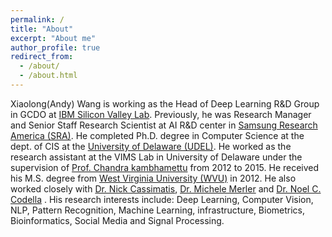 ```yaml
---
permalink: /
title: "About"
excerpt: "About me"
author_profile: true
redirect_from: 
  - /about/
  - /about.html
---
```

Xiaolong(Andy) Wang is working as the Head of Deep Learning R&D Group in GCDO at [IBM Silicon Valley Lab](https://www.ibm.com/us-en/?ar=1). Previously, he was Research Manager and Senior Staff Research Scientist at AI R&D center in [Samsung Research America (SRA)](https://www.sra.samsung.com). He completed Ph.D. degree in Computer Science at the dept. of CIS at the [University of Delaware (UDEL)](https://www.udel.edu/). He worked as the research assistant at the VIMS Lab in University of Delaware under the supervision of [Prof. Chandra kambhamettu](https://www.eecis.udel.edu/~chandra) from 2012 to 2015. He received his M.S. degree from [West Virginia University (WVU)](https://www.wvu.edu/) in 2012. He also worked closely with [Dr. Nick Cassimatis](https://www.linkedin.com/in/nickcassimatis/), [Dr. Michele Merler](https://researcher.watson.ibm.com/researcher/view.php?person=us-mimerler) and [Dr. Noel C. Codella](https://www.linkedin.com/in/noel-c-f-codella-ph-d-1b1b1723/) . His research interests include: Deep Learning, Computer Vision, NLP, Pattern Recognition, Machine Learning, infrastructure, Biometrics, Bioinformatics, Social Media and Signal Processing. 





